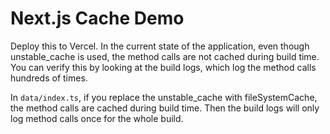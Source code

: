 # Next.js Cache Demo

Deploy this to Vercel. In the current state of the application, even though unstable_cache is used, the method calls are not cached during build time.
You can verify this by looking at the build logs, which log the method calls hundreds of times.

In `data/index.ts`, if you replace the unstable_cache with fileSystemCache, the method calls are cached during build time.
Then the build logs will only log method calls once for the whole build.
